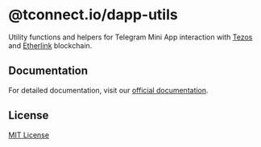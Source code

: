 # @tconnect.io/dapp-utils

Utility functions and helpers for Telegram Mini App interaction with [Tezos](https://tezos.com) and [Etherlink](https://www.etherlink.com) blockchain.

## Documentation

For detailed documentation, visit our [official documentation](https://t-connect.gitbook.io).

## License

[MIT License](./LICENSE.txt)
